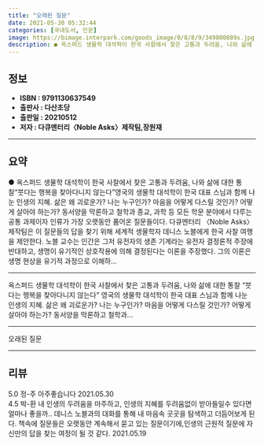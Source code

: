 ```yaml
---
title: "오래된 질문"
date: 2021-05-30 05:32:44
categories: [국내도서, 인문]
image: https://bimage.interpark.com/goods_image/0/8/8/9/349800889s.jpg
description: ● 옥스퍼드 생물학 대석학이 한국 사찰에서 찾은 고통과 두려움, 나와 삶에 대한 통찰“붓다는 행복을 찾아다니지 않는다”영국의 생물학 대석학이 한국 대표 스님과 함께 나눈 인생의 지혜. 삶은 왜 괴로운가? 나는 누구인가? 마음을 어떻게 다스릴 것인가? 어떻게 살아야 하는가? 동서양을 막
---
```


## **정보**

- **ISBN : 9791130637549**
- **출판사 : 다산초당**
- **출판일 : 20210512**
- **저자 : 다큐멘터리〈Noble Asks〉제작팀,장원재**

------



## **요약**

●  옥스퍼드 생물학 대석학이 한국 사찰에서 찾은 고통과 두려움, 나와 삶에 대한 통찰“붓다는 행복을 찾아다니지 않는다”영국의 생물학 대석학이 한국 대표 스님과 함께 나눈 인생의 지혜. 삶은 왜 괴로운가? 나는 누구인가? 마음을 어떻게 다스릴 것인가? 어떻게 살아야 하는가? 동서양을 막론하고 철학과 종교, 과학 등 모든 학문 분야에서 다루는 공통 과제이자 인류가 가장 오랫동안 품어온 질문들이다. 다큐멘터리 〈Noble Asks〉 제작팀은 이 질문들의 답을 찾기 위해 세계적 생물학자 데니스 노블에게 한국 사찰 여행을 제안한다. 노블 교수는 인간은 그저 유전자의 생존 기계라는 유전자 결정론적 주장에 반대하고, 생명이 유기적인 상호작용에 의해 결정된다는 이론을 주장했다. 그의 이론은 생명 현상을 유기적 과정으로 이해하...

------

옥스퍼드 생물학 대석학이 한국 사찰에서 찾은 
고통과 두려움, 나와 삶에 대한 통찰
“붓다는 행복을 찾아다니지 않는다”
영국의 생물학 대석학이 한국 대표 스님과 함께 나눈 인생의 지혜. 삶은 왜 괴로운가? 나는 누구인가? 마음을 어떻게 다스릴 것인가? 어떻게 살아야 하는가? 동서양을 막론하고 철학과... 

------


오래된 질문 

------


## **리뷰** 

5.0 정-주 아주좋습니다 2021.05.30 <br/>4.5 박-환 내 인생의 두려움을 마주하고, 인생의 지혜를 두려움없이 받아들일수 있다면 얼마나 좋을까.. 데니스 노블과의 대화를 통해 내 마음속 곳곳을 탐색하고 더듬어보게 된다. 책속에 질문들은 오랫동안 계속해서 묻고 있는 질문이기에,인생의  근원적 질문에 자신만의 답을 찾는 여정이 될 것 같다. 2021.05.19 <br/>